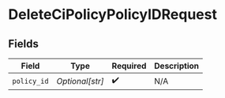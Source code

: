# DeleteCiPolicyPolicyIDRequest


## Fields

| Field              | Type               | Required           | Description        |
| ------------------ | ------------------ | ------------------ | ------------------ |
| `policy_id`        | *Optional[str]*    | :heavy_check_mark: | N/A                |